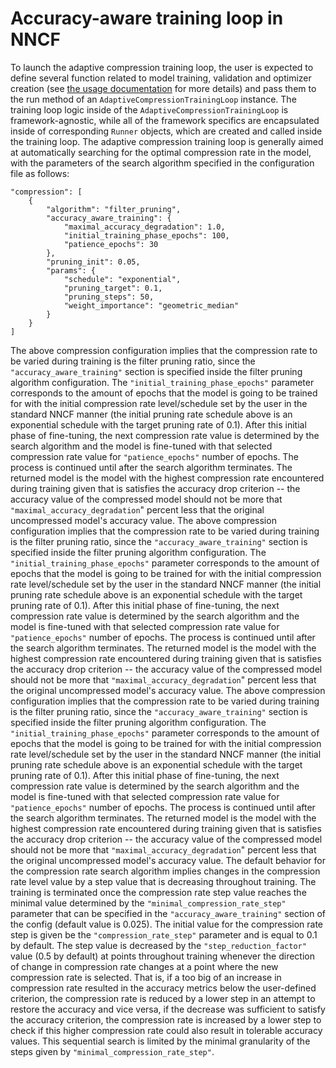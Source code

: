 # Accuracy-aware training loop in NNCF

To launch the adaptive compression training loop, the user is expected to define several function related to model training, validation and optimizer creation (see [the usage documentation](./docs/Usage.md#accuracy-aware-model-training) for more details) and pass them to the run method of an `AdaptiveCompressionTrainingLoop` instance. The training loop logic inside of the `AdaptiveCompressionTrainingLoop` is framework-agnostic, while all of the framework specifics are encapsulated inside of corresponding `Runner` objects, which are created and called inside the training loop. The adaptive compression training loop is generally aimed at automatically searching for the optimal compression rate in the model, with the parameters of the search algorithm specified in the configuration file as follows:
```
"compression": [
    {
        "algorithm": "filter_pruning",
        "accuracy_aware_training": {
            "maximal_accuracy_degradation": 1.0,
            "initial_training_phase_epochs": 100,
            "patience_epochs": 30
        },
        "pruning_init": 0.05,
        "params": {
            "schedule": "exponential",
            "pruning_target": 0.1,
            "pruning_steps": 50,
            "weight_importance": "geometric_median"
        }
    }
]

```
The above compression configuration implies that the compression rate to be varied during training is the filter pruning ratio, since the `"accuracy_aware_training"` section is specified inside the filter pruning algorithm configuration. The `"initial_training_phase_epochs"` parameter corresponds to the amount of epochs that the model is going to be trained for with the initial compression rate level/schedule set by the user in the standard NNCF manner (the initial pruning rate schedule above is an exponential schedule with the target pruning rate of 0.1). After this initial phase of fine-tuning, the next compression rate value is determined by the search algorithm and the model is fine-tuned with that selected compression rate value for `"patience_epochs"` number of epochs. The process is continued until after the search algorithm terminates. The returned model is the model with the highest compression rate encountered during training given that is satisfies the accuracy drop criterion -- the accuracy value of the compressed model should not be more that `"maximal_accuracy_degradation`" percent less that the original uncompressed model's accuracy value.
The above compression configuration implies that the compression rate to be varied during training is the filter pruning ratio, since the `"accuracy_aware_training"` section is specified inside the filter pruning algorithm configuration. The `"initial_training_phase_epochs"` parameter corresponds to the amount of epochs that the model is going to be trained for with the initial compression rate level/schedule set by the user in the standard NNCF manner (the initial pruning rate schedule above is an exponential schedule with the target pruning rate of 0.1). After this initial phase of fine-tuning, the next compression rate value is determined by the search algorithm and the model is fine-tuned with that selected compression rate value for `"patience_epochs"` number of epochs. The process is continued until after the search algorithm terminates. The returned model is the model with the highest compression rate encountered during training given that is satisfies the accuracy drop criterion -- the accuracy value of the compressed model should not be more that `"maximal_accuracy_degradation`" percent less that the original uncompressed model's accuracy value.
The above compression configuration implies that the compression rate to be varied during training is the filter pruning ratio, since the `"accuracy_aware_training"` section is specified inside the filter pruning algorithm configuration. The `"initial_training_phase_epochs"` parameter corresponds to the amount of epochs that the model is going to be trained for with the initial compression rate level/schedule set by the user in the standard NNCF manner (the initial pruning rate schedule above is an exponential schedule with the target pruning rate of 0.1). After this initial phase of fine-tuning, the next compression rate value is determined by the search algorithm and the model is fine-tuned with that selected compression rate value for `"patience_epochs"` number of epochs. The process is continued until after the search algorithm terminates. The returned model is the model with the highest compression rate encountered during training given that is satisfies the accuracy drop criterion -- the accuracy value of the compressed model should not be more that `"maximal_accuracy_degradation`" percent less that the original uncompressed model's accuracy value.
The default behavior for the compression rate search algorithm implies changes in the compression rate level value by a step value that is decreasing throughout training. The training is terminated once the compression rate step value reaches the minimal value determined by the `"minimal_compression_rate_step"` parameter that can be specified in the `"accuracy_aware_training"` section of the config (default value is 0.025). The initial value for the compression rate step is given be the `"compression_rate_step"` parameter and is equal to 0.1 by default. The step value is decreased by the `"step_reduction_factor"` value (0.5 by default) at points throughout training whenever the direction of change in compression rate changes at a point where the new compression rate is selected. That is, if a too big of an increase in compression rate resulted in the accuracy metrics below the user-defined criterion, the compression rate is reduced by a lower step in an attempt to restore the accuracy and vice versa, if the decrease was sufficient to satisfy the accuracy criterion, the compression rate is increased by a lower step to check if this higher compression rate could also result in tolerable accuracy values. This sequential search is limited by the minimal granularity of the steps given by `"minimal_compression_rate_step"`.
